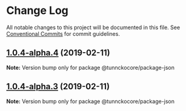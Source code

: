 # Change Log

All notable changes to this project will be documented in this file.
See [Conventional Commits](https://conventionalcommits.org) for commit guidelines.

## [1.0.4-alpha.4](https://github.com/tunnckoCore/hq/compare/@tunnckocore/package-json@1.0.4-alpha.3...@tunnckocore/package-json@1.0.4-alpha.4) (2019-02-11)

**Note:** Version bump only for package @tunnckocore/package-json





## [1.0.4-alpha.3](https://github.com/tunnckoCore/hq/compare/@tunnckocore/package-json@1.0.4-alpha.1...@tunnckocore/package-json@1.0.4-alpha.3) (2019-02-11)

**Note:** Version bump only for package @tunnckocore/package-json
